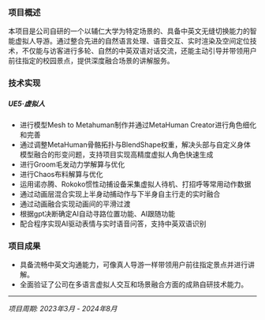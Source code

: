 ﻿---
date: '2024-08-25T09:53:42+02:00'
title: ''
draft: false
description: '虚拟人全流程研发 · 可交互的智能虚拟人导游'
video: "/videos/ca.mp4"

params:
    image:
        src: "images/works/ca.png"
        scale: 0.8

projectTitle: "虚拟人全流程研发"
duration: "2023.03-2024.08"
---

### 项目概述

本项目是公司自研的一个以辅仁大学为特定场景的、具备中英文无缝切换能力的智能虚拟人导游。通过整合先进的自然语言处理、语音交互、实时渲染及空间定位技术，不仅能与访客进行多轮、自然的中英双语对话交流，还能主动引导并带领用户前往指定的校园景点，提供深度融合场景的讲解服务。

### 技术实现

##### UE5·虚拟人
- 进行模型Mesh to Metahuman制作并通过MetaHuman Creator进行角色细化和完善
- 通过调整MetaHuman骨骼拓扑与BlendShape权重，解决头部与自定义身体模型融合的形变问题，支持项目实现高精度虚拟人角色快速生成
- 进行Groom毛发动力学解算与优化
- 进行Chaos布料解算与优化
- 运用诺亦腾、Rokoko惯性动捕设备采集虚拟人待机、打招呼等常用动作数据
- 通过动画层混合实现上半身动捕动作与下半身自主行走的实时融合
- 通过动画融合实现动画间的平滑过渡
- 根据gpt决断确定AI自动寻路位置功能、AI跟随功能
- 配合程序实现AI驱动表情与实时语音问答，支持中英双语识别

### 项目成果
- 具备流畅中英文沟通能力，可像真人导游一样带领用户前往指定景点并进行讲解。
- 全面验证了公司在多语言虚拟人交互和场景融合方面的成熟自研技术能力。

---

*项目周期: 2023年3月 - 2024年8月*  